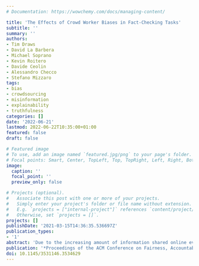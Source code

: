 ```yaml
---
# Documentation: https://wowchemy.com/docs/managing-content/

title: 'The Effects of Crowd Worker Biases in Fact-Checking Tasks'
subtitle: ''
summary: ''
authors:
- Tim Draws
- David La Barbera
- Michael Soprano
- Kevin Roitero
- Davide Ceolin
- Alessandro Checco
- Stefano Mizzaro
tags:
- bias
- crowdsourcing
- misinformation
- explainability
- truthfulness
categories: []
date: '2022-06-21'
lastmod: 2022-06-22T10:35:00+01:00
featured: false
draft: false

# Featured image
# To use, add an image named `featured.jpg/png` to your page's folder.
# Focal points: Smart, Center, TopLeft, Top, TopRight, Left, Right, BottomLeft, Bottom, BottomRight.
image:
  caption: ''
  focal_point: ''
  preview_only: false

# Projects (optional).
#   Associate this post with one or more of your projects.
#   Simply enter your project's folder or file name without extension.
#   E.g. `projects = ["internal-project"]` references `content/project/deep-learning/index.md`.
#   Otherwise, set `projects = []`.
projects: []
publishDate: '2021-03-15T14:36:35.536697Z'
publication_types:
- '1'
abstract: 'Due to the increasing amount of information shared online every day, the need for sound and reliable ways of distinguishing between trustworthy and non-trustworthy information is as present as ever. One technique for performing fact-checking at scale is to employ human intelligence in the form of crowd workers. Although earlier work has suggested that crowd workers can reliably identify misinformation, cognitive biases of crowd workers may reduce the quality of truthfulness judgments in this context. We performed a systematic exploratory analysis of publicly available crowdsourced data to identify a set of potential systematic biases that may occur when crowd workers perform fact-checking tasks. Following this exploratory study, we collected a novel data set of crowdsourced truthfulness judgments to validate our hypotheses. Our findings suggest that workers generally overestimate the truthfulness of statements and that different individual characteristics (i.e., their belief in science) and cognitive biases (i.e., the affect heuristic and overconfidence) can affect their annotations. Interestingly, we find that, depending on the general judgment tendencies of workers, their biases may sometimes lead to more accurate judgments.'
publication: '*Proceedings of the ACM Conference on Fairness, Accountability, and Transparency.*'
doi: 10.1145/3531146.3534629
---
```

